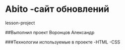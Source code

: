 # Abito -сайт обновлений
lesson-project

##Выполнил проект Воронцов Александр

###Технологии используемые в проекте
-HTML
-CSS
